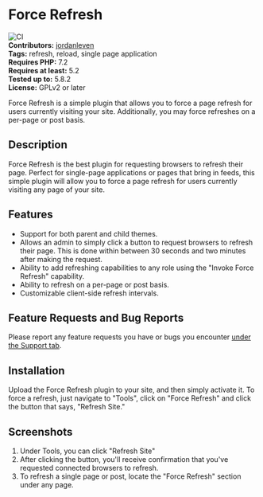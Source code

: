 # Force Refresh

![CI](https://github.com/jordanleven/force-refresh/workflows/CI/badge.svg)\
**Contributors:** [jordanleven](https://profiles.wordpress.org/jordanleven)\
**Tags:** refresh, reload, single page application\
**Requires PHP:** 7.2\
**Requires at least:** 5.2\
**Tested up to:** 5.8.2\
**License:** GPLv2 or later

Force Refresh is a simple plugin that allows you to force a page refresh for users currently visiting your site. Additionally, you may force refreshes on a per-page or post basis.

## Description

Force Refresh is the best plugin for requesting browsers to refresh their page. Perfect for single-page applications or pages that bring in feeds, this simple plugin will allow you to force a page refresh for users currently visiting any page of your site.

## Features

- Support for both parent and child themes.
- Allows an admin to simply click a button to request browsers to refresh their page. This is done within between 30 seconds and two minutes after making the request.
- Ability to add refreshing capabilities to any role using the "Invoke Force Refresh" capability.
- Ability to refresh on a per-page or post basis.
- Customizable client-side refresh intervals.

## Feature Requests and Bug Reports

Please report any feature requests you have or bugs you encounter [under the Support tab](https://wordpress.org/support/plugin/force-refresh).

## Installation

Upload the Force Refresh plugin to your site, and then simply activate it. To force a refresh, just navigate to "Tools", click on "Force Refresh" and click the button that says, "Refresh Site."

## Screenshots

1. Under Tools, you can click "Refresh Site"
2. After clicking the button, you'll receive confirmation that you've requested connected browsers to refresh.
3. To refresh a single page or post, locate the "Force Refresh" section under any page.
